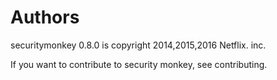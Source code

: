 Authors
=======

securitymonkey 0.8.0 is copyright 2014,2015,2016 Netflix. inc.

If you want to contribute to security monkey, see contributing.

